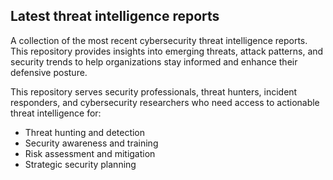 ## Latest threat intelligence reports

A collection of the most recent cybersecurity threat intelligence reports. This repository provides insights into emerging threats, attack patterns, and security trends to help organizations stay informed and enhance their defensive posture.

This repository serves security professionals, threat hunters, incident responders, and cybersecurity researchers who need access to actionable threat intelligence for:

- Threat hunting and detection
- Security awareness and training
- Risk assessment and mitigation
- Strategic security planning
